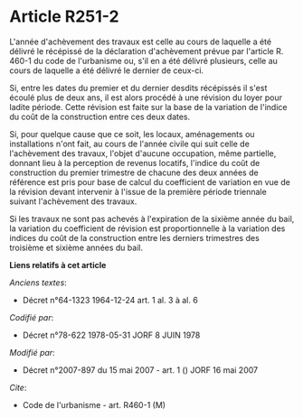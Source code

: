 # Article R251-2

L'année d'achèvement des travaux est celle au cours de laquelle a été délivré le récépissé de la déclaration d'achèvement
prévue par l'article R. 460-1 du code de l'urbanisme ou, s'il en a été délivré plusieurs, celle au cours de laquelle a été
délivré le dernier de ceux-ci.

Si, entre les dates du premier et du dernier desdits récépissés il s'est écoulé plus de deux ans, il est alors procédé à une
révision du loyer pour ladite période. Cette révision est faite sur la base de la variation de l'indice du coût de la
construction entre ces deux dates.

Si, pour quelque cause que ce soit, les locaux, aménagements ou installations n'ont fait, au cours de l'année civile qui suit
celle de l'achèvement des travaux, l'objet d'aucune occupation, même partielle, donnant lieu à la perception de revenus
locatifs, l'indice du coût de construction du premier trimestre de chacune des deux années de référence est pris pour base de
calcul du coefficient de variation en vue de la révision devant intervenir à l'issue de la première période triennale suivant
l'achèvement des travaux.

Si les travaux ne sont pas achevés à l'expiration de la sixième année du bail, la variation du coefficient de révision est
proportionnelle à la variation des indices du coût de la construction entre les derniers trimestres des troisième et sixième
années du bail.

**Liens relatifs à cet article**

_Anciens textes_:

  - Décret n°64-1323 1964-12-24 art. 1 al. 3 à al. 6

_Codifié par_:

  - Décret n°78-622 1978-05-31 JORF 8 JUIN 1978

_Modifié par_:

  - Décret n°2007-897 du 15 mai 2007 - art. 1 () JORF 16 mai 2007

_Cite_:

  - Code de l'urbanisme - art. R460-1 (M)
